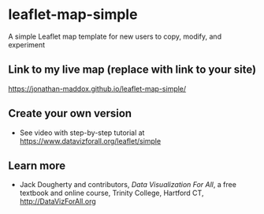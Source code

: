 # leaflet-map-simple
A simple Leaflet map template for new users to copy, modify, and experiment

## Link to my live map (replace with link to your site)

https://jonathan-maddox.github.io/leaflet-map-simple/

## Create your own version
- See video with step-by-step tutorial at https://www.datavizforall.org/leaflet/simple

## Learn more
- Jack Dougherty and contributors, *Data Visualization For All*, a free textbook and online course, Trinity College, Hartford CT, http://DataVizForAll.org
